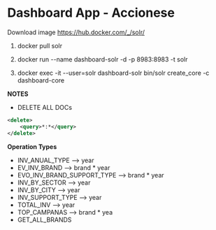 # Dashboard App - Accionese

Download image https://hub.docker.com/_/solr/

1. docker pull solr

2. docker run --name dashboard-solr -d -p 8983:8983 -t solr

3. docker exec -it --user=solr dashboard-solr bin/solr create_core -c dashboard-core

**NOTES**
* DELETE ALL DOCs

```xml
<delete>
    <query>*:*</query>
</delete>
```

**Operation Types**

* INV_ANUAL_TYPE --> year
* EV_INV_BRAND --> brand * year
* EVO_INV_BRAND_SUPPORT_TYPE --> brand * year
* INV_BY_SECTOR --> year
* INV_BY_CITY --> year
* INV_SUPPORT_TYPE --> year
* TOTAL_INV --> year
* TOP_CAMPANAS --> brand * yea
* GET_ALL_BRANDS
